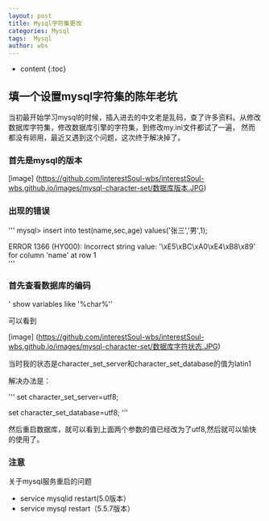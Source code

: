 ```yaml
---
layout: post
title: Mysql字符集更改
categories: Mysql 
tags:  Mysql
author: wbs
---
```


* content
{:toc}

## 填一个设置mysql字符集的陈年老坑

  当初最开始学习mysql的时候，插入进去的中文老是乱码，查了许多资料。从修改数据库字符集，修改数据库引擎的字符集，到修改my.ini文件都试了一遍，
然而都没有卵用，最近又遇到这个问题，这次终于解决掉了。

### 首先是mysql的版本

[image] (https://github.com/interestSoul-wbs/interestSoul-wbs.github.io/images/mysql-character-set/数据库版本.JPG)

### 出现的错误

'''
mysql> insert into test(name,sec,age) values('张三','男',1);
  
ERROR 1366 (HY000): Incorrect string value: '\xE5\xBC\xA0\xE4\xB8\x89' for column 'name' at row 1  
'''

### 首先查看数据库的编码

' show variables like  \'%char%\''

可以看到

[image] (https://github.com/interestSoul-wbs/interestSoul-wbs.github.io/images/mysql-character-set/数据库字符状态.JPG)

当时我的状态是character_set_server和character_set_database的值为latin1

解决办法是：

'''
   set character_set_server=utf8;
   
   set character_set_database=utf8;
'''

然后重启数据库，就可以看到上面两个参数的值已经改为了utf8,然后就可以愉快的使用了。

### 注意
关于mysql服务重启的问题
* service mysqlid  restart(5.0版本）
* service mysql restart（5.5.7版本）


